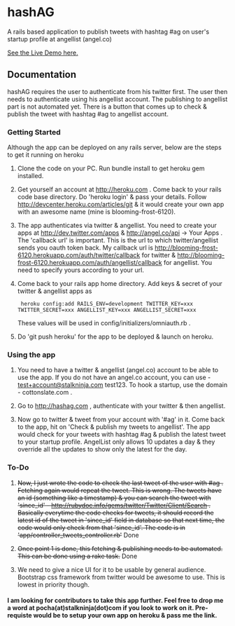 # hashAG

A rails based application to publish tweets with hashtag #ag on user's startup profile at angellist (angel.co)

<a href="http://hashag.com">See the Live Demo here.</a>

## Documentation

hashAG requires the user to authenticate from his twitter first. The user then needs to authenticate using his angellist account. The publishing to angellist part is not automated yet. There is a button that comes up to check & publish the tweet with hashtag #ag to angellist account.

### Getting Started

Although the app can be deployed on any rails server, below are the steps to get it running on heroku

1. Clone the code on your PC. Run bundle install to get heroku gem installed.
2. Get yourself an account at http://heroku.com . Come back to your rails code base directory. Do 'heroku login' & pass your details. Follow http://devcenter.heroku.com/articles/git & it would create your own app with an awesome name (mine is blooming-frost-6120).
3. The app authenticates via twitter & angellist. You need to create your apps at http://dev.twitter.com/apps & http://angel.co/api -> Your Apps . The 'callback url' is important. This is the url to which twitter/angellist sends you oauth token back. My callback url is http://blooming-frost-6120.herokuapp.com/auth/twitter/callback for twitter &  http://blooming-frost-6120.herokuapp.com/auth/angellist/callback for angellist. You need to specify yours according to your url.
4. Come back to your rails app home directory. Add keys & secret of your twitter & angellist apps as    
			
		heroku config:add RAILS_ENV=development TWITTER_KEY=xxx TWITTER_SECRET=xxx ANGELLIST_KEY=xxx ANGELLIST_SECRET=xxx

	These values will be used in config/initializers/omniauth.rb .

5. Do 'git push heroku' for the app to be deployed & launch on heroku.

### Using the app

1. You need to have a twitter & angellist (angel.co) account to be able to use the app. If you do not have an angel.co account, you can use - test+account@stalkninja.com test123. To hook a startup, use the domain - cottonslate.com .

2. Go to http://hashag.com , authenticate with your twitter & then angellist.

3. Now go to twitter & tweet from your account with '#ag' in it. Come back to the app, hit on 'Check & publish my tweets to angellist'. The app would check for your tweets with hashtag #ag & publish the latest tweet to your startup profile. AngelList only allows 10 updates a day & they override all the updates to show only the latest for the day. 


### To-Do

1. ~~Now, I just wrote the code to check the last tweet of the user with #ag . Fetching again would repeat the tweet. This is wrong. The tweets have an id (something like a timestamp) & you can search the tweet with 'since_id' - http://rubydoc.info/gems/twitter/Twitter/Client/Search . Basically everytime the code checks for tweets, it should record the latest id of the tweet in 'since_id' field in database so that next time, the code would only check from that 'since_id'. The code is in 'app/controller_tweets_controller.rb'~~ Done
 
2. ~~Once point 1 is done, this fetching & publishing needs to be automated. This can be done using a rake task.~~ Done

3. We need to give a nice UI for it to be usable by general audience. Bootstrap css framework from twitter would be awesome to use. This is lowest in priority though.

#### I am looking for contributors to take this app further. Feel free to drop me a word at pocha(at)stalkninja(dot)com if you look to work on it. Pre-requiste would be to setup your own app on heroku & pass me the link.
